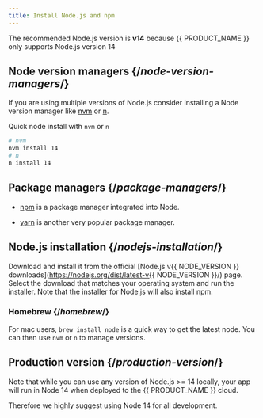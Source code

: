 ```yaml
---
title: Install Node.js and npm
---
```


<Callout type="info">
The recommended Node.js version is <strong>v14</strong> because {{ PRODUCT_NAME }} only supports Node.js version 14
</Callout>

## Node version managers {/*node-version-managers*/}

If you are using multiple versions of Node.js consider installing a Node version manager like [nvm](https://github.com/nvm-sh/nvm) or [n](https://www.npmjs.com/package/n).

Quick node install with `nvm` or `n`

```bash
# nvm
nvm install 14
# n
n install 14
```

## Package managers {/*package-managers*/}

- [npm](https://www.npmjs.com/) is a package manager integrated into Node.

- [yarn](https://classic.yarnpkg.com/en/docs/cli/) is another very popular package manager.

## Node.js installation {/*nodejs-installation*/}

Download and install it from the official [Node.js v{{ NODE_VERSION }} downloads](https://nodejs.org/dist/latest-v{{ NODE_VERSION }}/) page. Select the download that matches your operating system and run the installer. Note that the installer for Node.js will also install npm.

### Homebrew {/*homebrew*/}

For mac users, `brew install node` is a quick way to get the latest node. You can then use `nvm` or `n` to manage versions.

## Production version {/*production-version*/}

Note that while you can use any version of Node.js >= 14 locally, your app will run in Node 14 when deployed to the {{ PRODUCT_NAME }} cloud.

Therefore we highly suggest using Node 14 for all development.
